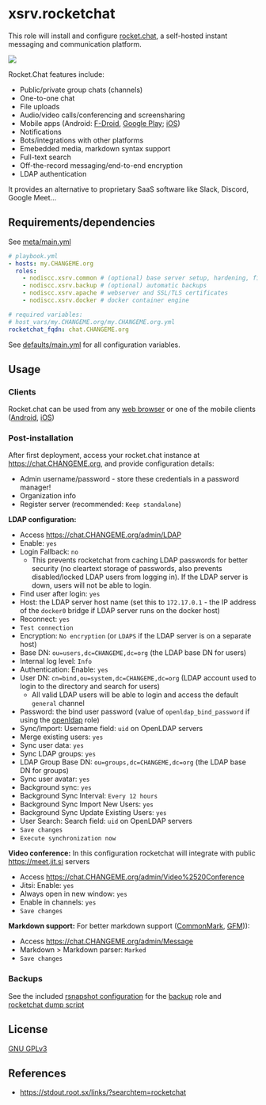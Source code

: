 # xsrv.rocketchat

This role will install and configure [rocket.chat](https://rocket.chat), a self-hosted instant messaging and communication platform. 

[![](https://rocket.chat/wp-content/uploads/2020/07/devices-screens-768x433.png.webp)](https://rocket.chat)

Rocket.Chat features include:
- Public/private group chats (channels)
- One-to-one chat
- File uploads
- Audio/video calls/conferencing and screensharing
- Mobile apps (Android: [F-Droid](https://f-droid.org/en/packages/chat.rocket.android/), [Google Play](https://play.google.com/store/apps/details?id=chat.rocket.android); [iOS](https://apps.apple.com/us/app/rocket-chat/id1148741252))
- Notifications
- Bots/integrations with other platforms
- Emebedded media, markdown syntax support
- Full-text search
- Off-the-record messaging/end-to-end encryption
- LDAP authentication

It provides an alternative to proprietary SaaS software like Slack, Discord, Google Meet...


## Requirements/dependencies

See [meta/main.yml](defaults/main.yml)

```yaml
# playbook.yml
- hosts: my.CHANGEME.org
  roles:
    - nodiscc.xsrv.common # (optional) base server setup, hardening, firewall, bruteforce prevention
    - nodiscc.xsrv.backup # (optional) automatic backups
    - nodiscc.xsrv.apache # webserver and SSL/TLS certificates
    - nodiscc.xsrv.docker # docker container engine

# required variables:
# host_vars/my.CHANGEME.org/my.CHANGEME.org.yml
rocketchat_fqdn: chat.CHANGEME.org
```

See [defaults/main.yml](defaults/main.yml) for all configuration variables.


## Usage

### Clients

Rocket.chat can be used from any [web browser](https://www.mozilla.org/en-US/firefox/) or one of the mobile clients ([Android](https://f-droid.org/en/packages/chat.rocket.android/), [iOS](https://apps.apple.com/us/app/rocket-chat/id1148741252))


### Post-installation

After first deployment, access your rocket.chat instance at https://chat.CHANGEME.org, and provide configuration details:
- Admin username/password - store these credentials in a password manager!
- Organization info
- Register server (recommended: `Keep standalone`)

**LDAP configuration:**
- Access https://chat.CHANGEME.org/admin/LDAP
- Enable: `yes`
- Login Fallback: `no`
  - This prevents rocketchat from caching LDAP passwords for better security (no cleartext storage of passwords, also prevents disabled/locked LDAP users from logging in). If the LDAP server is down, users will not be able to login. 
- Find user after login: `yes`
- Host: the LDAP server host name (set this to `172.17.0.1` - the IP address of the `docker0` bridge if LDAP server runs on the docker host)
- Reconnect: `yes`
- `Test connection`
- Encryption: `No encryption` (or `LDAPS` if the LDAP server is on a separate host)
- Base DN: `ou=users,dc=CHANGEME,dc=org` (the LDAP base DN for users)
- Internal log level: `Info`
- Authentication: Enable: `yes`
- User DN: `cn=bind,ou=system,dc=CHANGEME,dc=org` (LDAP account used to login to the directory and search for users)
  - All valid LDAP users will be able to login and access the default `general` channel
- Password: the bind user password (value of `openldap_bind_password` if using the [openldap](../openldap) role)
- Sync/Import: Username field: `uid` on OpenLDAP servers
- Merge existing users: `yes`
- Sync user data: `yes`
- Sync LDAP groups: `yes`
- LDAP Group Base DN: `ou=groups,dc=CHANGEME,dc=org` (the LDAP base DN for groups)
- Sync user avatar: `yes`
- Background sync: `yes`
- Background Sync Interval: `Every 12 hours`
- Background Sync Import New Users: `yes`
- Background Sync Update Existing Users: `yes`
- User Search: Search field: `uid` on OpenLDAP servers
- `Save changes`
- `Execute synchronization now`

**Video conference:** In this configuration rocketchat will integrate with public https://meet.jit.si servers
- Access https://chat.CHANGEME.org/admin/Video%2520Conference
- Jitsi: Enable: `yes`
- Always open in new window: `yes`
- Enable in channels: `yes`
- `Save changes`


**Markdown support:** For better markdown support ([CommonMark](https://spec.commonmark.org/0.29/), [GFM](https://github.github.com/gfm/))):
- Access https://chat.CHANGEME.org/admin/Message
- Markdown > Markdown parser: `Marked`
- `Save changes`

### Backups

See the included [rsnapshot configuration](templates/etc_rsnasphot.d_rocketchat.conf.j2) for the [backup](../backup) role and [rocketchat dump script](templates/_user_local_bin_rocketchat-dump.sh.j2)


## License

[GNU GPLv3](../../LICENSE)

## References

- https://stdout.root.sx/links/?searchtem=rocketchat
